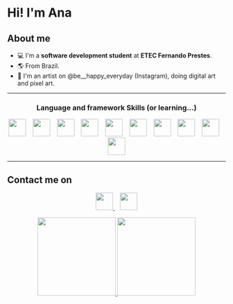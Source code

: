 # Hi! I'm Ana 
## About me
- 💻 I'm a **software development student** at **ETEC Fernando Prestes**.
- 🌎 From Brazil.
- 🎨 I'm an artist on @be__happy_everyday (Instagram), doing digital art and pixel art.

<hr>
<h3 align="center">Language and framework Skills (or learning...)</h2>
<p align="center">
 <img src="https://img.shields.io/badge/Python-BD3B64?style=for-the-badge&logo=python&logoColor=white"  height=40 cursor=default> &nbsp;&nbsp; <img src = "https://img.shields.io/badge/C%2B%2B-BD3B64?style=for-the-badge&logo=c%2B%2B&logoColor=white" height = 40> &nbsp;&nbsp; <img src="https://img.shields.io/badge/C%23-A91946?style=for-the-badge&logo=c-sharp&logoColor=white" height=40> &nbsp;&nbsp; <img src="https://img.shields.io/badge/HTML5-BD3B64?style=for-the-badge&logo=html5&logoColor=white" height=40> &nbsp;&nbsp; <img src="https://img.shields.io/badge/CSS3-A91946?style=for-the-badge&logo=css3&logoColor=white" height=40> &nbsp;&nbsp; <img src="https://img.shields.io/badge/JavaScript-BD3B64?style=for-the-badge&logo=javascript&logoColor=white" height = 40>  &nbsp;&nbsp; <img src = "https://img.shields.io/badge/MySQL-BD3B64?style=for-the-badge&logo=mysql&logoColor=white" height=40> &nbsp;&nbsp; <img src="https://img.shields.io/badge/Microsoft%20SQL%20Sever-A91946?style=for-the-badge&logo=microsoft%20sql%20server&logoColor=white" height = 40> &nbsp;&nbsp; <img src = "https://img.shields.io/badge/.NET-BD3B64?style=for-the-badge&logo=dotnet&logoColor=white" height = 40> &nbsp;&nbsp; <img src="https://img.shields.io/badge/Node.js-A91946?style=for-the-badge&logo=nodedotjs&logoColor=white" height=40>
</p>
<hr>
  
 ## Contact me on
 <p align="center">
 <a href="https://www.linkedin.com/in/ana-giulia-de-lima-6174a3216/" rel="nofollow">
  <img src="https://img.shields.io/badge/linkedin-%230077B5.svg?&style=for-the-badge&logo=linkedin&logoColor=white" height = 40>
 </a>
 &nbsp;&nbsp;
 <a href="https://www.instagram.com/be__happy_everyday/" rel="nofollow">
  <img src="https://img.shields.io/badge/instagram-%23E4405F.svg?&style=for-the-badge&logo=instagram&logoColor=white" height = 40>
 </a>
</p>

  <div>
  <p align="center">
  <a href="https://github.com/thenamesgiu">
  <img height="180em" src="https://github-readme-stats.vercel.app/api?username=thenamesgiu&show_icons=true&theme=dracula&include_all_commits=true&count_private=true"/>
  <img height="180em" src="https://github-readme-stats.vercel.app/api/top-langs/?username=thenamesgiu&layout=compact&langs_count=16&theme=dracula"/>
  </p>
</div>
